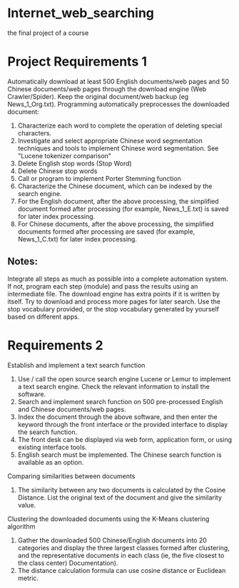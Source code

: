 # Internet_web_searching
the final project of a course

Project Requirements 1    
=======================
Automatically download at least 500 English documents/web pages and 50 Chinese documents/web pages through the download engine (Web Crawler/Spider). Keep the original document/web backup (eg News_1_Org.txt).
Programming automatically preprocesses the downloaded document:
1. Characterize each word to complete the operation of deleting special characters.
2. Investigate and select appropriate Chinese word segmentation techniques and tools to implement Chinese word segmentation. See "Lucene tokenizer comparison"
3. Delete English stop words (Stop Word)
4. Delete Chinese stop words
5. Call or program to implement Porter Stemming function
6. Characterize the Chinese document, which can be indexed by the search engine.
7. For the English document, after the above processing, the simplified document formed after processing (for example, News_1_E.txt) is saved for later index processing.
8. For Chinese documents, after the above processing, the simplified documents formed after processing are saved (for example, News_1_C.txt) for later index processing.

Notes:
---------
Integrate all steps as much as possible into a complete automation system. If not, program each step (module) and pass the results using an intermediate file.
The download engine has extra points if it is written by itself.
Try to download and process more pages for later search.
Use the stop vocabulary provided, or the stop vocabulary generated by yourself based on different apps.



Requirements 2
======================    
Establish and implement a text search function    
1. Use / call the open source search engine Lucene or Lemur to implement a text search engine. Check the relevant information to install the software.    
2. Search and implement search function on 500 pre-processed English and Chinese documents/web pages.    
3. Index the document through the above software, and then enter the keyword through the front interface or the provided interface to display the search function.    
4. The front desk can be displayed via web form, application form, or using existing interface tools.    
5. English search must be implemented. The Chinese search function is available as an option.     
    
Comparing similarities between documents    
1. The similarity between any two documents is calculated by the Cosine Distance. List the original text of the document and give the similarity value.      
    
Clustering the downloaded documents using the K-Means clustering algorithm
1. Gather the downloaded 500 Chinese/English documents into 20 categories and display the three largest classes formed after clustering, and the representative documents in each class (ie, the five closest to the class center) Documentation).
2. The distance calculation formula can use cosine distance or Euclidean metric.

